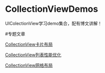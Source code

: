 # CollectionViewDemos

UIColectionView学习demo集合，配有博文讲解！

#专题文章

[CollectionView卡片布局](http://www.henishuo.com/collectiontion-card-layout/)

[CollectionView列表性能优化](http://www.henishuo.com/collectionview-performace/)

[CollectionView网格布局](http://www.henishuo.com/collectionview-grid-layout/)



